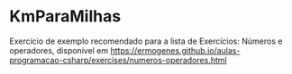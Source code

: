 # KmParaMilhas
Exercício de exemplo recomendado para a lista de Exercícios: Números e operadores, disponível em https://ermogenes.github.io/aulas-programacao-csharp/exercises/numeros-operadores.html
